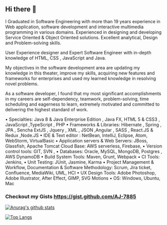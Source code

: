 ## Hi there 👋

<!--
**AJ-7885/AJ-7885** is a ✨ _special_ ✨ repository because its `README.md` (this file) appears on your GitHub profile.

Here are some ideas to get you started:

- 🔭 I’m currently working on ...
- 🌱 I’m currently learning ...
- 👯 I’m looking to collaborate on ...
- 🤔 I’m looking for help with ...
- 💬 Ask me about ...
- 📫 How to reach me: ...
- 😄 Pronouns: ...
- ⚡ Fun fact: ...
-->

I Graduated in Software Engineering with more than 19 years experience in Web application, software development and interactive multimedia programming in various domains. Experienced in designing and developing Service Oriented & Object Oriented solutions. Excellent analytical, Design and Problem-solving skills.

User Experience designer and Expert Software Engineer with in-depth knowledge of HTML, CSS , JavaScript and Java.

My objectives in the software development area are updating my knowledge in this theater, improve my skills, acquiring new features and frameworks for enterprises and used my learned knowledge in resolving novel problems.

As a software developer, I found that my most significant accomplishments in my careers are self-dependency, teamwork, problem-solving, time scheduling and eagerness to learn, extremely motivated and committed to delivering the highest standard of work.

  • Specialties: Java 8 & Java Enterprise Edition , Java FX, HTML 5 & CSS3 , JavaScript ,TypeScript , PHP
  • Frameworks & Libraries: Hibernate , Spring , JPA , Sencha ExtJS , Jquery , XML , JSON ,Angular , SASS , React.JS & Redux ,Node.JS
  • IDE & Text editor : NetBean, IntelliJ, Eclipse, Atom, WebStorm, VirtualBasic
  • Application servers & Web Servers: JBoss, Glassfish, Apache Tomcat Cloud Base: AWS serverless, Firebase,
  • Version control tools: GIT, SVN ,
  • Databases: Oracle, MySQL, MongoDB, Postgres , AWS DynamoDB
  • Build System Tools: Maven, Grunt, Webpack
  • CI Tools: Jenkins,
  • Unit Testing: JUnit, Jasmine, Karma
  • Project Management & Workflow, Documentation & Software Methodology: Scrum, Jira ticket, Confluence, MediaWiki, UML, HCI
  • UX Design Tools: Adobe Photoshop, Adobe Illustrator, After Effect, GIMP, SVG Motions
  • OS: Windows, Ubuntu, Mac 


### Checkout my Gists https://gist.github.com/AJ-7885

[![Anurag's github stats](https://github-readme-stats.vercel.app/api?username=AJ-7885&theme=chartreuse-dark&show_icons=true)](https://github.com/AJ-7885/github-readme-stats)

[![Top Langs](https://github-readme-stats.vercel.app/api/top-langs/?username=AJ-7885&theme=chartreuse-dark&show_icons=true)](https://github.com/AJ-7885/github-readme-stats)

